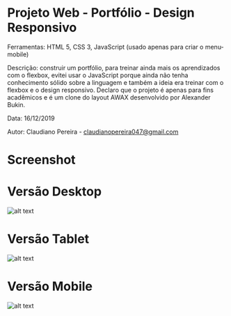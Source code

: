 # Projeto Web - Portfólio - Design Responsivo

Ferramentas: HTML 5, CSS 3, JavaScript (usado apenas para criar o menu-mobile)

Descrição: construir um portfólio, para treinar ainda mais os aprendizados com o flexbox, evitei usar o JavaScript porque ainda não tenha conhecimento sólido sobre a linguagem e também a ideia era treinar com o flexbox e o design responsivo. Declaro que o projeto é apenas para fins acadêmicos e é um clone do layout AWAX desenvolvido por Alexander Bukin.

Data: 16/12/2019

Autor: Claudiano Pereira - claudianopereira047@gmail.com

# Screenshot


# Versão Desktop
![alt text](https://i.imgur.com/Eur9PaY.png)

# Versão Tablet
![alt text](https://i.imgur.com/RnLwhvf.png)

# Versão Mobile
![alt text](https://i.imgur.com/RDh0Ino.png)
